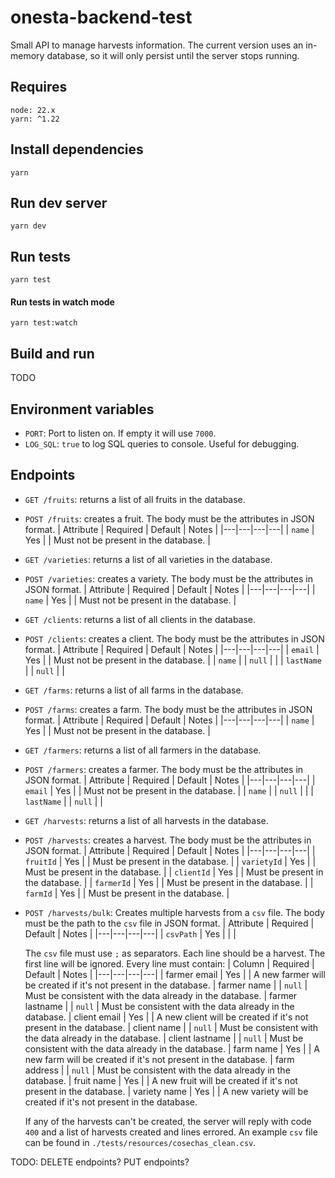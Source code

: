 # onesta-backend-test

Small API to manage harvests information. The current version uses an in-memory database, so it will only persist until the server stops running.

## Requires

```
node: 22.x
yarn: ^1.22
```

## Install dependencies

```
yarn
```

## Run dev server

```
yarn dev
```

## Run tests

```
yarn test
```

#### Run tests in watch mode

```
yarn test:watch
```

## Build and run

TODO

## Environment variables

- `PORT`: Port to listen on. If empty it will use `7000`.
- `LOG_SQL`: `true` to log SQL queries to console. Useful for debugging.

## Endpoints

- `GET /fruits`: returns a list of all fruits in the database.
- `POST /fruits`: creates a fruit. The body must be the attributes in JSON format.
  | Attribute | Required | Default | Notes |
  |---|---|---|---|
  | `name` | Yes | | Must not be present in the database. |

- `GET /varieties`: returns a list of all varieties in the database.
- `POST /varieties`: creates a variety. The body must be the attributes in JSON format.
  | Attribute | Required | Default | Notes |
  |---|---|---|---|
  | `name` | Yes | | Must not be present in the database. |

- `GET /clients`: returns a list of all clients in the database.
- `POST /clients`: creates a client. The body must be the attributes in JSON format.
  | Attribute | Required | Default | Notes |
  |---|---|---|---|
  | `email` | Yes | | Must not be present in the database. |
  | `name` | | `null` | |
  | `lastName` | | `null` | |

- `GET /farms`: returns a list of all farms in the database.
- `POST /farms`: creates a farm. The body must be the attributes in JSON format.
  | Attribute | Required | Default | Notes |
  |---|---|---|---|
  | `name` | Yes | | Must not be present in the database. |

- `GET /farmers`: returns a list of all farmers in the database.
- `POST /farmers`: creates a farmer. The body must be the attributes in JSON format.
  | Attribute | Required | Default | Notes |
  |---|---|---|---|
  | `email` | Yes | | Must not be present in the database. |
  | `name` | | `null` | |
  | `lastName` | | `null` | |

- `GET /harvests`: returns a list of all harvests in the database.
- `POST /harvests`: creates a harvest. The body must be the attributes in JSON format.
  | Attribute | Required | Default | Notes |
  |---|---|---|---|
  | `fruitId` | Yes | | Must be present in the database. |
  | `varietyId` | Yes | | Must be present in the database. |
  | `clientId` | Yes | | Must be present in the database. |
  | `farmerId` | Yes | | Must be present in the database. |
  | `farmId` | Yes | | Must be present in the database. |

- `POST /harvests/bulk`: Creates multiple harvests from a `csv` file. The body must be the path to the `csv` file in JSON format.
  | Attribute | Required | Default | Notes |
  |---|---|---|---|
  | `csvPath` | Yes | | |

  The `csv` file must use `;` as separators. Each line should be a harvest. The first line will be ignored. Every line must contain:
  | Column | Required | Default | Notes |
  |---|---|---|---|
  | farmer email | Yes | | A new farmer will be created if it's not present in the database.
  | farmer name | | `null` | Must be consistent with the data already in the database.
  | farmer lastname | | `null` | Must be consistent with the data already in the database.
  | client email | Yes | | A new client will be created if it's not present in the database.
  | client name | | `null` | Must be consistent with the data already in the database.
  | client lastname | | `null` | Must be consistent with the data already in the database.
  | farm name | Yes | | A new farm will be created if it's not present in the database.
  | farm address | | `null` | Must be consistent with the data already in the database.
  | fruit name | Yes | | A new fruit will be created if it's not present in the database.
  | variety name | Yes | | A new variety will be created if it's not present in the database.

  If any of the harvests can't be created, the server will reply with code `400` and a list of harvests created and lines errored. An example `csv` file can be found in `./tests/resources/cosechas_clean.csv`.

TODO: DELETE endpoints? PUT endpoints?
